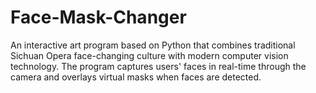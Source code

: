 # Face-Mask-Changer
An interactive art program based on Python that combines traditional Sichuan Opera face-changing culture with modern computer vision technology. The program captures users' faces in real-time through the camera and overlays virtual masks when faces are detected. 
